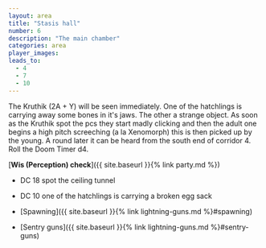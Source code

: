 ```yaml
---
layout: area
title: "Stasis hall"
number: 6
description: "The main chamber"
categories: area
player_images:
leads_to:
  - 4
  - 7
  - 10
---
```

The Kruthik (2A + Y) will be seen immediately.  One of the hatchlings is carrying away some bones in it's jaws.  The other a strange object.  As soon as the Kruthik spot the pcs they start madly clicking and then the adult one begins a high pitch screeching (a la Xenomorph) this is then picked up by the young.  A round later it can be heard from the south end of corridor 4.  Roll the Doom Timer d4.

[**Wis (Perception) check**]({{ site.baseurl }}{% link party.md %})
* DC 18 spot the ceiling tunnel
* DC 10 one of the hatchlings is carrying a broken egg sack

* [Spawning]({{ site.baseurl }}{% link lightning-guns.md %}#spawning)
* [Sentry guns]({{ site.baseurl }}{% link lightning-guns.md %}#sentry-guns)
